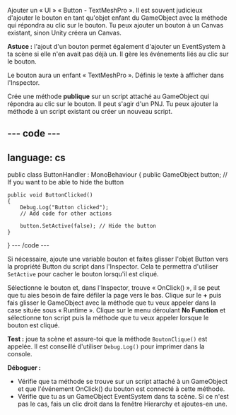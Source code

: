 
Ajouter un « UI » « Button - TextMeshPro ». Il est souvent judicieux d'ajouter le bouton en tant qu'objet enfant du GameObject avec la méthode qui répondra au clic sur le bouton. Tu peux ajouter un bouton à un Canvas existant, sinon Unity créera un Canvas.

**Astuce :** l'ajout d'un bouton permet également d'ajouter un EventSystem à ta scène si elle n'en avait pas déjà un. Il gère les événements liés au clic sur le bouton.

Le bouton aura un enfant « TextMeshPro ». Définis le texte à afficher dans l'Inspector.

Crée une méthode **publique** sur un script attaché au GameObject qui répondra au clic sur le bouton. Il peut s'agir d'un PNJ. Tu peux ajouter la méthode à un script existant ou créer un nouveau script.

--- code ---
---
language: cs
---
public class ButtonHandler : MonoBehaviour
{ public GameObject button; // If you want to be able to hide the button

    public void ButtonClicked()
    {
        Debug.Log("Button clicked");
        // Add code for other actions
    
        button.SetActive(false); // Hide the button
    }
} --- /code ---

Si nécessaire, ajoute une variable bouton et faites glisser l'objet Button vers la propriété Button du script dans l'Inspector. Cela te permettra d'utiliser `SetActive` pour cacher le bouton lorsqu'il est cliqué.

Sélectionne le bouton et, dans l'Inspector, trouve « OnClick() », il se peut que tu aies besoin de faire défiler la page vers le bas. Clique sur le **+** puis fais glisser le GameObject avec la méthode que tu veux appeler dans la case située sous « Runtime ». Clique sur le menu déroulant **No Function** et sélectionne ton script puis la méthode que tu veux appeler lorsque le bouton est cliqué.

**Test :** joue ta scène et assure-toi que la méthode `BoutonClique()` est appelée. Il est conseillé d'utiliser `Debug.Log()` pour imprimer dans la console.

**Déboguer :**

+ Vérifie que ta méthode se trouve sur un script attaché à un GameObject et que l'événement OnClick() du bouton est connecté à cette méthode.
+ Vérifie que tu as un GameObject EventSystem dans ta scène. Si ce n'est pas le cas, fais un clic droit dans la fenêtre Hierarchy et ajoutes-en une. 

